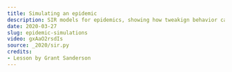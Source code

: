 ```yaml
---
title: Simulating an epidemic
description: SIR models for epidemics, showing how tweakign behavior can change an outbreak.
date: 2020-03-27
slug: epidemic-simulations
video: gxAaO2rsdIs
source: _2020/sir.py
credits:
- Lesson by Grant Sanderson
---
```

